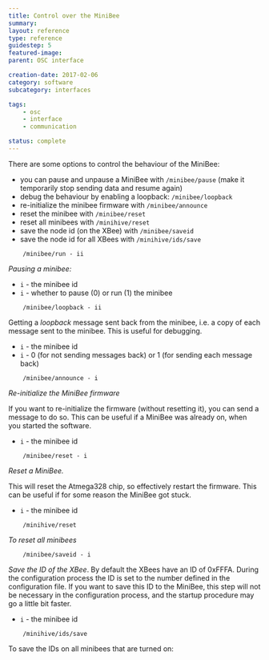 ```yaml
---
title: Control over the MiniBee
summary: 
layout: reference
type: reference
guidestep: 5
featured-image: 
parent: OSC interface

creation-date: 2017-02-06
category: software
subcategory: interfaces

tags:
    - osc
    - interface
    - communication

status: complete
---
```


There are some options to control the behaviour of the MiniBee:

* you can pause and unpause a MiniBee with `/minibee/pause` (make it temporarily stop sending data and resume again)
* debug the behaviour by enabling a loopback: `/minibee/loopback`
* re-initialize the minibee firmware with `/minibee/announce`
* reset the minibee with `/minibee/reset`
* reset all minibees with `/minihive/reset`
* save the node id (on the XBee) with `/minibee/saveid`
* save the node id for all XBees with `/minihive/ids/save`




```
    /minibee/run - ii
```
*Pausing a minibee:*
    
* `i` - the minibee id
* `i` - whether to pause (0) or run (1) the minibee

```
    /minibee/loopback - ii
```
    
Getting a *loopback* message sent back from the minibee, i.e. a copy of each message sent to the minibee. This is useful for debugging.


* `i` - the minibee id
* `i` - 0 (for not sending messages back) or 1 (for sending each message back)

```
    /minibee/announce - i
```
    
*Re-initialize the MiniBee firmware*

If you want to re-initialize the firmware (without resetting it), you can send a message to do so. This can be useful if a MiniBee was already on, when you started the software. 

* `i` - the minibee id


```
    /minibee/reset - i
```

*Reset a MiniBee.*

This will reset the Atmega328 chip, so effectively restart the firmware. This can be useful if for some reason the MiniBee got stuck.


* `i` - the minibee id


```
    /minihive/reset
```
*To reset all minibees*


```
    /minibee/saveid - i
```

*Save the ID of the XBee*. By default the XBees have an ID of 0xFFFA. During the configuration process the ID is set to the number defined in the configuration file. If you want to save this ID to the MiniBee, this step will not be necessary in the configuration process, and the startup procedure may go a little bit faster.

* `i` - the minibee id

```
    /minihive/ids/save
```
    
To save the IDs on all minibees that are turned on:

